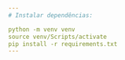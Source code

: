 ```yaml
---
# Instalar dependências:

python -m venv venv
source venv/Scripts/activate
pip install -r requirements.txt
---
```

